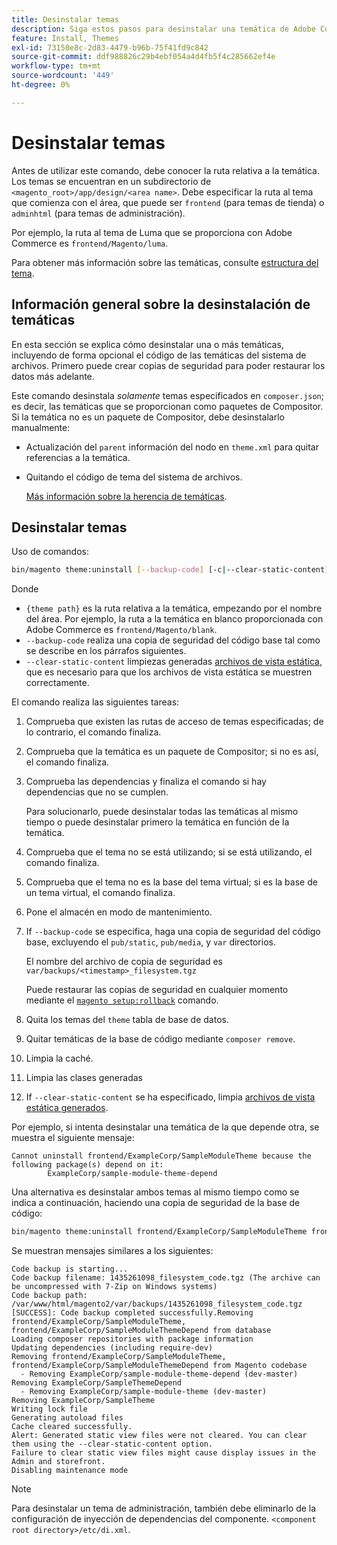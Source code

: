 ```yaml
---
title: Desinstalar temas
description: Siga estos pasos para desinstalar una temática de Adobe Commerce.
feature: Install, Themes
exl-id: 73150e8c-2d83-4479-b96b-75f41fd9c842
source-git-commit: ddf988826c29b4ebf054a4d4fb5f4c285662ef4e
workflow-type: tm+mt
source-wordcount: '449'
ht-degree: 0%

---
```


# Desinstalar temas

Antes de utilizar este comando, debe conocer la ruta relativa a la temática. Los temas se encuentran en un subdirectorio de `<magento_root>/app/design/<area name>`. Debe especificar la ruta al tema que comienza con el área, que puede ser `frontend` (para temas de tienda) o `adminhtml` (para temas de administración).

Por ejemplo, la ruta al tema de Luma que se proporciona con Adobe Commerce es `frontend/Magento/luma`.

Para obtener más información sobre las temáticas, consulte [estructura del tema](https://developer.adobe.com/commerce/frontend-core/guide/themes/structure/).

## Información general sobre la desinstalación de temáticas

En esta sección se explica cómo desinstalar una o más temáticas, incluyendo de forma opcional el código de las temáticas del sistema de archivos. Primero puede crear copias de seguridad para poder restaurar los datos más adelante.

Este comando desinstala *solamente* temas especificados en `composer.json`; es decir, las temáticas que se proporcionan como paquetes de Compositor. Si la temática no es un paquete de Compositor, debe desinstalarlo manualmente:

* Actualización del `parent` información del nodo en `theme.xml` para quitar referencias a la temática.
* Quitando el código de tema del sistema de archivos.

  [Más información sobre la herencia de temáticas](https://developer.adobe.com/commerce/frontend-core/guide/themes/inheritance/).

## Desinstalar temas

Uso de comandos:

```bash
bin/magento theme:uninstall [--backup-code] [-c|--clear-static-content] {theme path} ... {theme path}
```

Donde

* `{theme path}` es la ruta relativa a la temática, empezando por el nombre del área. Por ejemplo, la ruta a la temática en blanco proporcionada con Adobe Commerce es `frontend/Magento/blank`.
* `--backup-code` realiza una copia de seguridad del código base tal como se describe en los párrafos siguientes.
* `--clear-static-content` limpiezas generadas [archivos de vista estática](../../configuration/cli/static-view-file-deployment.md), que es necesario para que los archivos de vista estática se muestren correctamente.

El comando realiza las siguientes tareas:

1. Comprueba que existen las rutas de acceso de temas especificadas; de lo contrario, el comando finaliza.
1. Comprueba que la temática es un paquete de Compositor; si no es así, el comando finaliza.
1. Comprueba las dependencias y finaliza el comando si hay dependencias que no se cumplen.

   Para solucionarlo, puede desinstalar todas las temáticas al mismo tiempo o puede desinstalar primero la temática en función de la temática.

1. Comprueba que el tema no se está utilizando; si se está utilizando, el comando finaliza.
1. Comprueba que el tema no es la base del tema virtual; si es la base de un tema virtual, el comando finaliza.
1. Pone el almacén en modo de mantenimiento.
1. If `--backup-code` se especifica, haga una copia de seguridad del código base, excluyendo el `pub/static`, `pub/media`, y `var` directorios.

   El nombre del archivo de copia de seguridad es `var/backups/<timestamp>_filesystem.tgz`

   Puede restaurar las copias de seguridad en cualquier momento mediante el [`magento setup:rollback`](uninstall-modules.md#roll-back-the-file-system-database-or-media-files) comando.

1. Quita los temas del `theme` tabla de base de datos.
1. Quitar temáticas de la base de código mediante `composer remove`.
1. Limpia la caché.
1. Limpia las clases generadas
1. If `--clear-static-content` se ha especificado, limpia [archivos de vista estática generados](../../configuration/cli/static-view-file-deployment.md).

Por ejemplo, si intenta desinstalar una temática de la que depende otra, se muestra el siguiente mensaje:

```terminal
Cannot uninstall frontend/ExampleCorp/SampleModuleTheme because the following package(s) depend on it:
        ExampleCorp/sample-module-theme-depend
```

Una alternativa es desinstalar ambos temas al mismo tiempo como se indica a continuación, haciendo una copia de seguridad de la base de código:

```bash
bin/magento theme:uninstall frontend/ExampleCorp/SampleModuleTheme frontend/ExampleCorp/SampleModuleThemeDepend --backup-code
```

Se muestran mensajes similares a los siguientes:

```terminal
Code backup is starting...
Code backup filename: 1435261098_filesystem_code.tgz (The archive can be uncompressed with 7-Zip on Windows systems)
Code backup path: /var/www/html/magento2/var/backups/1435261098_filesystem_code.tgz
[SUCCESS]: Code backup completed successfully.Removing frontend/ExampleCorp/SampleModuleTheme, frontend/ExampleCorp/SampleModuleThemeDepend from database
Loading composer repositories with package information
Updating dependencies (including require-dev)
Removing frontend/ExampleCorp/SampleModuleTheme, frontend/ExampleCorp/SampleModuleThemeDepend from Magento codebase
  - Removing ExampleCorp/sample-module-theme-depend (dev-master)
Removing ExampleCorp/SampleThemeDepend
  - Removing ExampleCorp/sample-module-theme (dev-master)
Removing ExampleCorp/SampleTheme
Writing lock file
Generating autoload files
Cache cleared successfully.
Alert: Generated static view files were not cleared. You can clear them using the --clear-static-content option.
Failure to clear static view files might cause display issues in the Admin and storefront.
Disabling maintenance mode
```

>[!NOTE]
>
>Para desinstalar un tema de administración, también debe eliminarlo de la configuración de inyección de dependencias del componente. `<component root directory>/etc/di.xml`.
